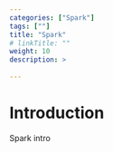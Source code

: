 ```yaml
---
categories: ["Spark"] 
tags: [""] 
title: "Spark"
# linkTitle: ""
weight: 10
description: >
  
---
```


# Introduction
Spark intro
